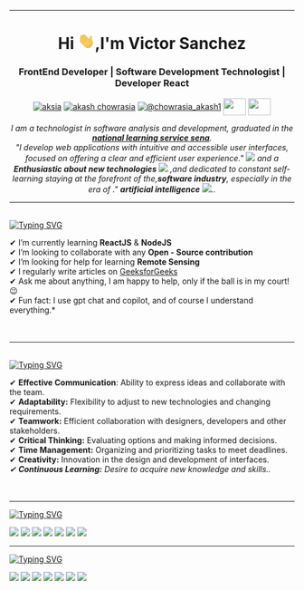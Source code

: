 


<hr>
<h1 align="center">Hi <img src="https://raw.githubusercontent.com/ABSphreak/ABSphreak/master/gifs/Hi.gif" width="30px">,I'm Victor Sanchez</h1>
<h3 align="center">FrontEnd Developer | Software Development Technologist | Developer React</h3>
<p align="center">
<a href="https://www.linkedin.com/in/-hugosanchez2022/" target="blank"><img align="center" src="https://cdn.jsdelivr.net/npm/simple-icons@3.0.1/icons/linkedin.svg" alt="aksia" height="30" width="40" /></a>
<a href="https://www.facebook.com/profile.php?id=61566000742957&locale=es_LA" target="blank"><img align="center" src="https://cdn.jsdelivr.net/npm/simple-icons@3.0.1/icons/facebook.svg" alt="akash chowrasia" height="30" width="40" /></a>
<a href="https://wa.me/+057-(301)3829208" target="blank"><img align="center" src="https://svgsilh.com/svg/2071331.svg" alt="@chowrasia_akash1" height="60" width="50" /></a>
 <a href = "mailto: victordev1986gmail.com"><img align="center" src="https://simpleicons.org/icons/gmail.svg" height="30" width="40" /></a>
  <a href = "https://victorsanchez.click/"><img align="center" src="https://svgsilh.com/svg/1873373.svg" height="30" width="40" /></a>
</p>
</p>
<p align="center">
  <em>
    I am a technologist in software analysis and development, graduated in the <a href="https://www.sena.edu.co/es-co/Paginas/default.aspx"> <b>national learning service sena</b></a>. <br>
    "I develop web applications with intuitive and accessible user interfaces, focused on offering a clear and efficient user experience."</b> <img src="https://github.com/TheDudeThatCode/TheDudeThatCode/blob/master/Assets/Developer.gif" width="30px"> and a <b>Enthusiastic about new technologies</b>&nbsp;<img src="https://github.com/TheDudeThatCode/TheDudeThatCode/blob/master/Assets/Designer.gif" width="36px">&nbsp,and dedicated to constant self-learning staying at the forefront of the,<b>software industry</b>, especially in the era of ."
    <b>artificial intelligence</b> <img src="https://github.com/TheDudeThatCode/TheDudeThatCode/blob/master/Assets/Rocket.gif" width="18px">..
  </em> 
  <br>  
</p>
<hr/>
<br>
<a href="https://git.io/typing-svg"><img src="https://readme-typing-svg.herokuapp.com?font=Fira+Code&weight=900&size=30&pause=1000&color=38C2FF&width=435&lines=About+me" alt="Typing SVG" /></a>
<br>

✔ I’m currently learning **ReactJS** & **NodeJS**<br>
✔ I’m looking to collaborate with any **Open - Source contribution**<br>
✔ I’m looking for help for learning **Remote Sensing**<br>
✔ I regularly write articles on [GeeksforGeeks](https://auth.geeksforgeeks.org/user/akash_chowrasia/articles) <br>
✔ Ask me about anything, I am happy to help, only if the ball is in my court!😉<br>
✔ Fun fact: I use gpt chat and copilot, and of course I understand everything.*<br><br><br>

<hr>
<br>
<a href="https://git.io/typing-svg"><img src="https://readme-typing-svg.herokuapp.com?font=Fira+Code&weight=900&size=30&pause=1000&color=38C2FF&width=435&lines=Soft+skills" alt="Typing SVG" /></a>
<br>

✔ <b>Effective Communication</b>: Ability to express ideas and collaborate with the team.<br>
✔ <b>Adaptability:</b> Flexibility to adjust to new technologies and changing requirements.<br>
✔ <b>Teamwork:</b> Efficient collaboration with designers, developers and other stakeholders.<br>
✔ <b>Critical Thinking:</b> Evaluating options and making informed decisions.<br>
✔ <b>Time Management:</b> Organizing and prioritizing tasks to meet deadlines.<br>
✔ <b>Creativity:</b> Innovation in the design and development of interfaces.*<br>
✔ <b>Continuous Learning:</b> Desire to acquire new knowledge and skills..*<br><br><br>

<hr>
<a href="https://git.io/typing-svg"><img src="https://readme-typing-svg.herokuapp.com?font=Fira+Code&weight=900&size=30&pause=1000&color=38C2FF&width=435&lines=Tech+Stack" alt="Typing SVG" /></a>
<br>
<p align="left">
  
  <img height="80" src="https://github.com/user-attachments/assets/8b885b65-16fa-4ab9-b392-4339b423fe6a">
  <img height="80" src="https://github.com/user-attachments/assets/fc865f79-b487-49ea-9198-774867a3f794">
  <img height="80" src="https://github.com/user-attachments/assets/6e40a3f3-0e7a-42d6-b389-f5603b0b863c"> 
  <img height="80" src="https://github.com/user-attachments/assets/6b47db3c-c5ad-4e1e-8286-c4e4a14bd276">
  <img height="80" src="https://github.com/user-attachments/assets/bcee37b4-e063-4e98-b27c-87ba4801caf3">
  <img height="80" src="https://github.com/user-attachments/assets/5cc815f1-42ef-4fac-9e4a-2b6023807b8c">
  <img height="80" src="https://github.com/user-attachments/assets/6c0e8bf7-f0dc-4b4c-bce7-403dbb605316">

<hr>
<a href="https://git.io/typing-svg"><img src="https://readme-typing-svg.herokuapp.com?font=Fira+Code&weight=900&size=30&pause=1000&color=38C2FF&width=435&lines=Other+technologies+I+know" alt="Typing SVG" /></a>
<br>
<p align="left">
  <img height="70" src="https://github.com/user-attachments/assets/4b96c93a-3356-4b54-ac15-dec1a52587b5"> 
  <img height="70" src="https://github.com/user-attachments/assets/85c3373a-4411-47a1-8392-4f61181b60bf">
  <img height="70" src="https://github.com/user-attachments/assets/b3280022-0f9a-45a5-a251-08689ab74bcc"> 
  <img height="70" src="https://github.com/user-attachments/assets/be569546-ed3c-42cf-939b-58ce938872b2"> 
  <img height="70" src="https://github.com/user-attachments/assets/06f2f83c-bd31-4848-a898-9f404de616be">
  <img height="70" src="https://github.com/user-attachments/assets/495829c6-ae2a-4867-9cb4-04e1cfaf1df5">
  <img height="70" src="https://github.com/user-attachments/assets/c37d9685-3517-48f3-a7c6-b62c759c0d46">

